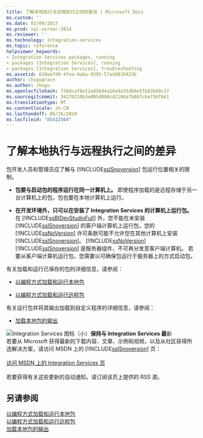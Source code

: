 ```yaml
---
title: 了解本地执行与远程执行之间的差异 | Microsoft Docs
ms.custom: ''
ms.date: 03/09/2017
ms.prod: sql-server-2014
ms.reviewer: ''
ms.technology: integration-services
ms.topic: reference
helpviewer_keywords:
- Integration Services packages, running
- packages [Integration Services], running
- packages [Integration Services], troubleshooting
ms.assetid: 610ee7d9-4fea-4aba-9395-57add826923b
author: chugugrace
ms.author: chugu
ms.openlocfilehash: 730dcaf8e22ad5bd4a26ada35d89e5fb02b60c37
ms.sourcegitcommit: 34278310b3e005d008cd2106a7b86fc6e736f661
ms.translationtype: MT
ms.contentlocale: zh-CN
ms.lasthandoff: 06/26/2020
ms.locfileid: "85422564"
---
```

# <a name="understanding-the-differences-between-local-and-remote-execution"></a>了解本地执行与远程执行之间的差异
  包开发人员和管理员应了解与 [!INCLUDE[ssISnoversion](../../includes/ssisnoversion-md.md)] 包运行位置相关的限制。  
  
-   **包要与启动包的程序运行在同一计算机上。** 即使程序加载的是远程存储于另一台计算机上的包，包也要在本地计算机上运行。  
  
-   **在开发环境外，只可以在安装了 Integration Services 的计算机上运行包。** 在 [!INCLUDE[ssBIDevStudioFull](../../includes/ssbidevstudiofull-md.md)] 外，您不能在未安装 [!INCLUDE[ssISnoversion](../../includes/ssisnoversion-md.md)] 的客户端计算机上运行包，您的 [!INCLUDE[ssNoVersion](../../includes/ssnoversion-md.md)] 许可条款可能不允许您在其他计算机上安装 [!INCLUDE[ssISnoversion](../../includes/ssisnoversion-md.md)]。 [!INCLUDE[ssNoVersion](../../includes/ssnoversion-md.md)] [!INCLUDE[ssISnoversion](../../includes/ssisnoversion-md.md)] 是服务器组件，不可再分发至客户端计算机。 若要从客户端计算机运行包，您需要以可确保包运行于服务器上的方式启动包。  
  
 有关加载和运行已保存的包的详细信息，请参阅：  
  
-   [以编程方式加载和运行本地包](../run-manage-packages-programmatically/loading-and-running-a-local-package-programmatically.md)  
  
-   [以编程方式加载和运行远程包](../run-manage-packages-programmatically/loading-and-running-a-remote-package-programmatically.md)  
  
 有关运行包并将其输出加载到自定义程序的详细信息，请参阅：  
  
-   [加载本地包的输出](../run-manage-packages-programmatically/loading-the-output-of-a-local-package.md)  
  
![Integration Services 图标（小）](../media/dts-16.gif "集成服务图标（小）")**保持与 Integration Services 最**新  <br /> 若要从 Microsoft 获得最新的下载内容、文章、示例和视频，以及从社区获得所选解决方案，请访问 MSDN 上的 [!INCLUDE[ssISnoversion](../../includes/ssisnoversion-md.md)] 页：<br /><br /> [访问 MSDN 上的 Integration Services 页](https://go.microsoft.com/fwlink/?LinkId=136655)<br /><br /> 若要获得有关这些更新的自动通知，请订阅该页上提供的 RSS 源。  
  
## <a name="see-also"></a>另请参阅  
 [以编程方式加载和运行本地包](../run-manage-packages-programmatically/loading-and-running-a-local-package-programmatically.md)   
 [以编程方式加载和运行远程包](../run-manage-packages-programmatically/loading-and-running-a-remote-package-programmatically.md)   
 [加载本地包的输出](../run-manage-packages-programmatically/loading-the-output-of-a-local-package.md)  
  
  
